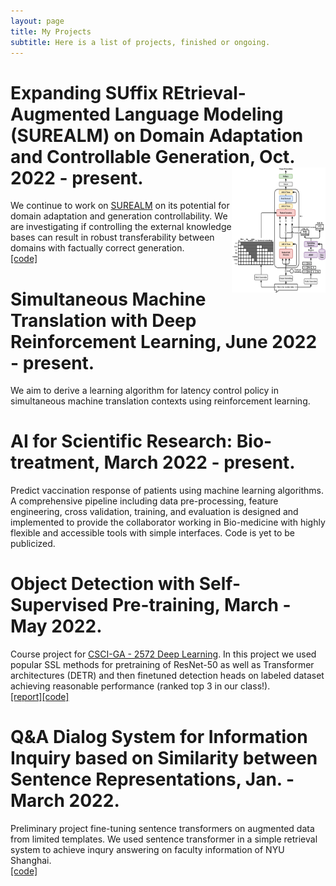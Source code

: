 ```yaml
---
layout: page
title: My Projects
subtitle: Here is a list of projects, finished or ongoing.
---
```


# Expanding SUffix REtrieval-Augmented Language Modeling (SUREALM) on Domain Adaptation and Controllable Generation, Oct. 2022 - present. <a href="./"><img src="workflow_new.png" align="right" height="200" width="150" ></a>
We continue to work on [SUREALM](https://arxiv.org/abs/2211.03053) on its potential for domain adaptation and generation controllability. We are investigating if controlling the external knowledge bases can result in robust transferability between domains with factually correct generation.\
[[code]](https://github.com/Victor-wang-902/SUREALM)

# Simultaneous Machine Translation with Deep Reinforcement Learning, June 2022 - present.
We aim to derive a learning algorithm for latency control policy in simultaneous machine translation contexts using reinforcement learning.

# AI for Scientific Research: Bio-treatment, March 2022 - present.
Predict vaccination response of patients using machine learning algorithms. A comprehensive pipeline including data pre-processing, feature engineering, cross validation, training, and evaluation is designed and implemented to provide the collaborator working in Bio-medicine with highly flexible and accessible tools with simple interfaces. Code is yet to be publicized.

# Object Detection with Self-Supervised Pre-training, March - May 2022.
Course project for [CSCI-GA - 2572 Deep Learning](https://atcold.github.io/pytorch-Deep-Learning/). In this project we used popular SSL methods for pretraining of ResNet-50 as well as Transformer architectures (DETR) and then finetuned detection heads on labeled dataset achieving reasonable performance (ranked top 3 in our class!).\
[[report]]()[[code]](https://github.com/Victor-wang-902/csci-ga-2572-final-project)

# Q&A Dialog System for Information Inquiry based on Similarity between Sentence Representations, Jan. - March 2022.
Preliminary project fine-tuning sentence transformers on augmented data from limited templates. We used sentence transformer in a simple retrieval system to achieve inqury answering on faculty information of NYU Shanghai.\
[[code]](https://github.com/Victor-wang-902/prof_qa)

